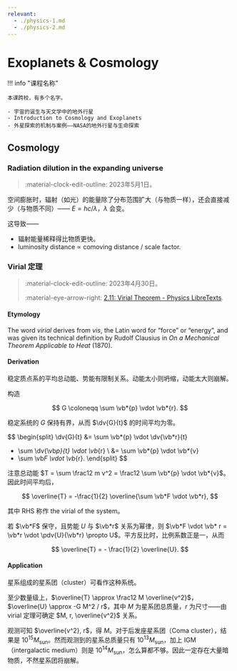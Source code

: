```yaml
---
relevant:
  - ./physics-1.md
  - ./physics-2.md
---
```


# Exoplanets & Cosmology

!!! info "课程名称"

    本课跨校，有多个名字。

    - 宇宙的诞生与天文学中的地外行星
    - Introduction to Cosmology and Exoplanets
    - 外星探索的机制与案例——NASA的地外行星与生命探索

## Cosmology

### Radiation dilution in the expanding universe

> :material-clock-edit-outline: 2023年5月1日。

空间膨胀时，辐射（如光）的能量除了分布范围扩大（与物质一样），还会直接减少（与物质不同）—— $E = h c / \lambda$，$\lambda$ 会变。

这导致——

- 辐射能量稀释得比物质更快。
- luminosity distance ∝ comoving distance / scale factor.

### Virial 定理

> :material-clock-edit-outline: 2023年4月30日。
>
> :material-eye-arrow-right: [2.11: Virial Theorem - Physics LibreTexts](https://phys.libretexts.org/Bookshelves/Classical_Mechanics/Variational_Principles_in_Classical_Mechanics_(Cline)/02%3A_Review_of_Newtonian_Mechanics/2.11%3A_Virial_Theorem).

#### Etymology

The word *virial* derives from *vis*, the Latin word for “force” or “energy”, and was given its technical definition by Rudolf Clausius in *On a Mechanical Theorem Applicable to Heat* (1870).

#### Derivation

稳定质点系的平均总动能、势能有限制关系。动能太小则坍缩，动能太大则崩解。

构造

$$
G \coloneqq \sum \vb*{p} \vdot \vb*{r}.
$$

稳定系统的 $G$ 保持有界，从而 $\dv{G}{t}$ 的时间平均为零。


$$
\begin{split}
\dv{G}{t}
&= \sum \vb*{p} \vdot \dv{\vb*r}{t}
  + \sum \dv{\vb*p}{t} \vdot \vb*{r} \\
&= \sum \vb*{p} \vdot \vb*{v}
  + \sum \vb*F \vdot \vb*{r}.
\end{split}
$$

注意总动能 $T = \sum \frac12 m v^2 = \frac12 \sum \vb*{p} \vdot \vb*{v}$。因此时间平均后，

$$
\overline{T} = -\frac{1}{2} \overline{\sum \vb*F \vdot \vb*r},
$$

其中 RHS 称作 the virial of the system。

若 $\vb*F$ 保守，且势能 $U$ 与 $\vb*r$ 关系为幂律，则 $\vb*F \vdot \vb* r = \vb*r \vdot \pdv{U}{\vb*r} \propto U$。平方反比时，比例系数正是一，从而

$$
\overline{T} = - \frac{1}{2} \overline{U}.
$$

#### Application

星系组成的星系团（cluster）可看作这种系统。

至少数量级上，$\overline{T} \approx \frac12 M \overline{v^2}$，$\overline{U} \approx -G M^2 / r$，其中 $M$ 为星系团总质量，$r$ 为尺寸——由 virial 定理可确定 $M, r, \overline{v^2}$ 关系。

观测可知 $\overline{v^2}, r$，得 $M$。对于后发座星系团（Coma cluster），结果是 $10^{15} M_\text{sun}$。然而观测到的星系总质量只有 $10^{13} M_\text{sun}$，加上 IGM（intergalactic medium）则是 $10^{14} M_\text{sun}$，怎么算都不够。因此一定存在大量暗物质，不然星系团将崩解。

